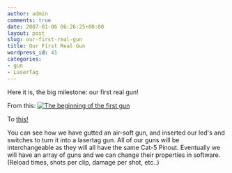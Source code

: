 ```yaml
---
author: admin
comments: true
date: 2007-01-06 06:26:25+00:00
layout: post
slug: our-first-real-gun
title: Our First Real Gun
wordpress_id: 41
categories:
- gun
- LaserTag
---
```


Here it is, the big milestone: our first real gun!

From this:
[![The beginning of the first gun](/uploads/dcam0069.thumbnail.JPG)](/uploads/dcam0069.JPG)

To [this!](/video/gun.mov)

You can see how we have gutted an air-soft gun, and inserted our led's and switches to turn it into a lasertag gun. All of our guns will be interchangeable as they will all have the same Cat-5 Pinout. Eventually we will have an array of guns and we can change their properties in software. (Reload times, shots per clip, damage per shot, etc..)
